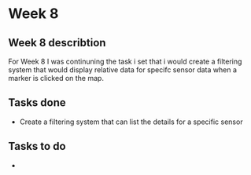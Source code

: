 # Week 8

## Week 8 describtion
For Week 8 I was continuning the task i set that i would create a filtering system that would display relative data for specifc sensor data when a marker is clicked on the map.
## Tasks done
 - Create a filtering system that can list the details for a specific sensor
## Tasks to do
 - 